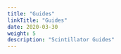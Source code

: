 ```yaml
---
title: "Guides"
linkTitle: "Guides"
date: 2020-03-30
weight: 5
description: "Scintillator Guides"
---
```



